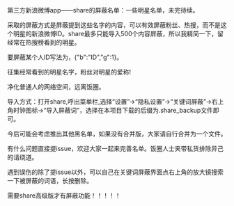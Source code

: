 第三方新浪微博app——share的屏蔽名单：一些明星名单，未完待续。  
  
采取的屏蔽方式是屏蔽提到这些名字的内容，可以有效屏蔽粉丝、热搜，而不是这个明星的新浪微博ID。share最多只能导入500个内容屏蔽，所以我精简一下，留经常在热搜榜看到的明星。
  
要屏蔽某个人ID写法为，{"b":"ID","g":1}。  
  
征集经常看到的明星名字，粉丝对明星的爱称!  
  
净化普通人的网络空间，远离饭圈。  
  
导入方式：打开share,呼出菜单栏,选择“设置”→“隐私设置”→“关键词屏蔽”→右上角时钟图标→“导入屏蔽词”，选择在本项目下载的后缀为.share_backup文件即可。  
  
今后可能会考虑推出其他黑名单，如果没有合并版，大家请自行合并为一个文件。  
  
有什么问题直接提issue，欢迎大家一起来完善名单。饭圈人士夹带私货排除异己的请绕道。  
  
遇到误伤的除了提issue以外，可以自己在关键词屏蔽界面点右上角的放大镜搜索一下被屏蔽的词语，长按删除。  
  
需要share高级版才有屏蔽功能！！！！！  
  
